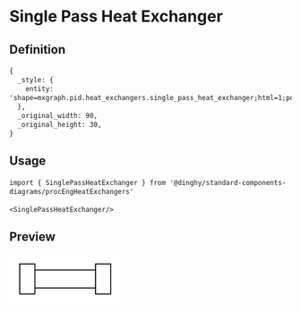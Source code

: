 # Single Pass Heat Exchanger

## Definition

```
{
  _style: { 
    entity: 'shape=mxgraph.pid.heat_exchangers.single_pass_heat_exchanger;html=1;pointerEvents=1;align=center;verticalLabelPosition=bottom;verticalAlign=top;dashed=0;',
  },
  _original_width: 90,
  _original_height: 30,
}
```

## Usage

```
import { SinglePassHeatExchanger } from '@dinghy/standard-components-diagrams/procEngHeatExchangers'

<SinglePassHeatExchanger/>
```

## Preview

<img src="./single-pass-heat-exchanger.png" width="200"/>
